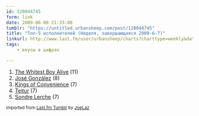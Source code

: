 ```yaml
---
id: 120044745
form: link
date: 2009-06-08 21:33:00
tumblr: "https://untitled.urbansheep.com/post/120044745"
title: "Топ-5 исполнителей (Неделя, завершающаяся 2009-6-7)"
linkurl: http://www.last.fm/user/urbansheep/charts?charttype=weekly&date_to=1244376000
tags:
    - вкусы в цифрах

---
```

<ol><li>
<a rel="nofollow" target="_blank" href="http://www.last.fm/music/The+Whitest+Boy+Alive">The Whitest Boy Alive</a>&nbsp;(11)</li>
<li>
<a rel="nofollow" target="_blank" href="http://www.last.fm/music/Jos%C3%A9+Gonz%C3%A1lez">José González</a>&nbsp;(8)</li>
<li>
<a rel="nofollow" target="_blank" href="http://www.last.fm/music/Kings+of+Convenience">Kings of Convenience</a>&nbsp;(7)</li>
<li>
<a rel="nofollow" target="_blank" href="http://www.last.fm/music/Teitur">Teitur</a>&nbsp;(7)</li>
<li>
<a rel="nofollow" target="_blank" href="http://www.last.fm/music/Sondre+Lerche">Sondre Lerche</a>&nbsp;(7)</li>
</ol><p><small>Imported from <a rel="nofollow" target="_blank" href="http://joelaz.com/post/23488847/last-fm-tumblr-weekly-top-artists">Last.fm Tumblr</a> by <a rel="nofollow" target="_blank" href="http://joelaz.com">JoeLaz</a></small></p>
